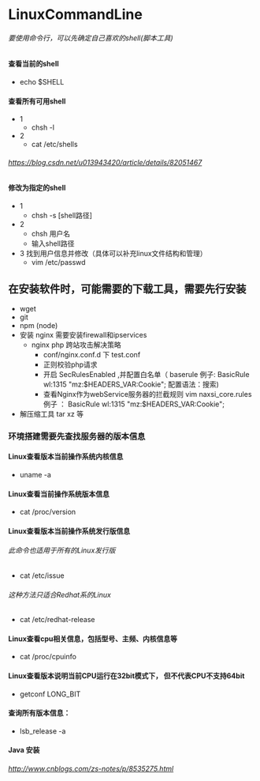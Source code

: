 # LinuxCommandLine
###### 要使用命令行，可以先确定自己喜欢的shell(脚本工具)
#### 查看当前的shell
 - echo $SHELL
#### 查看所有可用shell
 - 1 
    - chsh -l
 - 2
    - cat /etc/shells
###### https://blog.csdn.net/u013943420/article/details/82051467
#### 修改为指定的shell
 - 1 
   - chsh -s [shell路径]
 - 2
   - chsh 用户名
   - 输入shell路径
 - 3 找到用户信息并修改（具体可以补充linux文件结构和管理）
   - vim /etc/passwd
## 在安装软件时，可能需要的下载工具，需要先行安装
 - wget
 - git
 - npm (node)
 - 安装 nginx 需要安装firewall和ipservices
   - nginx php 跨站攻击解决策略
      - conf/nginx.conf.d 下 test.conf
      - 正则校验php请求
      - 开启 SecRulesEnabled ,并配置白名单（
        baserule 例子: BasicRule wl:1315 "mz:$HEADERS_VAR:Cookie";
        配置语法：搜索)
      - 查看Nginx作为webService服务器的拦截规则 vim naxsi_core.rules
         例子 ： BasicRule wl:1315 "mz:$HEADERS_VAR:Cookie";
 - 解压缩工具  tar  xz 等
### 环境搭建需要先查找服务器的版本信息
#### Linux查看版本当前操作系统内核信息
 - uname -a
#### Linux查看当前操作系统版本信息
 - cat /proc/version
#### Linux查看版本当前操作系统发行版信息
 ###### 此命令也适用于所有的Linux发行版
 - cat /etc/issue  
 ###### 这种方法只适合Redhat系的Linux
 - cat /etc/redhat-release
#### Linux查看cpu相关信息，包括型号、主频、内核信息等
 - cat /proc/cpuinfo
#### Linux查看版本说明当前CPU运行在32bit模式下， 但不代表CPU不支持64bit
 - getconf LONG_BIT
#### 查询所有版本信息：
 - lsb_release -a
 
#### Java 安装
  ###### http://www.cnblogs.com/zs-notes/p/8535275.html
  
